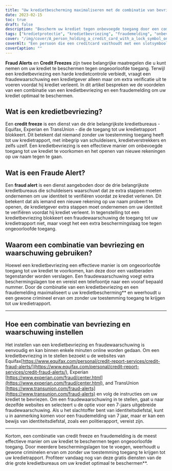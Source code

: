 ```yaml
---
title: "Uw kredietbescherming maximaliseren met de combinatie van bevriezing en fraudewaarschuwing"
date: 2023-02-15
toc: true
draft: false
description: "Bescherm uw krediet tegen onbevoegde toegang door een combinatie van een kredietbevriezing en een fraudewaarschuwing, de meest effectieve oplossing om gewone criminelen ervan te weerhouden zonder uw toestemming toegang tot uw kredietrapport te krijgen."
tags: ["kredietprotectie", "kredietbevriezing", "fraudemelding", "onbevoegde toegang", "kredietrapport", "identiteitsdiefstal", "Equifax", "Experian", "TransUnion", "credit bureaus", "maximale bescherming"]
cover: "/img/cover/A_person_holding_a_credit_card_with_a_lock_symbol_on_it.png"
coverAlt: "Een persoon die een creditcard vasthoudt met een slotsymbool erop om kredietbescherming weer te geven."
coverCaption: ""
---
```


**Fraud Alerts** en **Credit Freezes** zijn twee belangrijke maatregelen die u kunt nemen om uw krediet te beschermen tegen ongeoorloofde toegang. Terwijl een kredietbevriezing een harde kredietcontrole verbiedt, vraagt een fraudewaarschuwing een kredietgever alleen maar om extra verificatie uit te voeren voordat hij krediet verleent. In dit artikel bespreken we de voordelen van een combinatie van een kredietbevriezing en een fraudemelding om uw krediet optimaal te beschermen.

## Wat is een kredietbevriezing?

Een **credit freeze** is een dienst van de drie belangrijkste kredietbureaus - Equifax, Experian en TransUnion - die de toegang tot uw kredietrapport blokkeert. Dit betekent dat niemand zonder uw toestemming toegang heeft tot uw kredietrapport, met inbegrip van schuldeisers, kredietverstrekkers en zelfs uzelf. Een kredietbevriezing is een effectieve manier om onbevoegde toegang tot uw krediet te voorkomen en het openen van nieuwe rekeningen op uw naam tegen te gaan.

## Wat is een Fraude Alert?

Een **fraud alert** is een dienst aangeboden door de drie belangrijkste kredietbureaus die schuldeisers waarschuwt dat ze extra stappen moeten ondernemen om uw identiteit te verifiëren voordat ze krediet verlenen. Dit betekent dat als iemand een nieuwe rekening op uw naam probeert te openen, de kredietgever extra stappen moet ondernemen om uw identiteit te verifiëren voordat hij krediet verleent. In tegenstelling tot een kredietbevriezing blokkeert een fraudewaarschuwing de toegang tot uw kredietrapport niet, maar voegt het een extra beschermingslaag toe tegen ongeoorloofde toegang.

## Waarom een combinatie van bevriezing en waarschuwing gebruiken?

Hoewel een kredietbevriezing een effectieve manier is om ongeoorloofde toegang tot uw krediet te voorkomen, kan deze door een vastberaden tegenstander worden verslagen. Een fraudewaarschuwing voegt extra beschermingslagen toe en vereist een telefoontje naar een vooraf bepaald nummer. Door de combinatie van een kredietbevriezing en een fraudemelding maximaliseert u uw kredietbescherming** en weerhoudt u een gewone crimineel ervan om zonder uw toestemming toegang te krijgen tot uw kredietrapport.

____________________

## Hoe een combinatie van bevriezing en waarschuwing instellen

Het instellen van een kredietbevriezing en fraudewaarschuwing is eenvoudig en kan binnen enkele minuten online worden gedaan. Om een kredietbevriezing in te stellen bezoekt u de websites van Equifax[https://www.equifax.com/personal/credit-report-services/credit-fraud-alerts/](https://www.equifax.com/personal/credit-report-services/credit-fraud-alerts/), Experian [https://www.experian.com/fraud/center.html](https://www.experian.com/fraud/center.html), and TransUnion [https://www.transunion.com/fraud-alerts](https://www.transunion.com/fraud-alerts) en volg de instructies om uw krediet te bevriezen. Om een fraudewaarschuwing in te stellen, gaat u naar dezelfde websites en selecteert u de optie voor een 7-jaars uitgebreide fraudewaarschuwing. Als u het slachtoffer bent van identiteitsdiefstal, kunt u in aanmerking komen voor een fraudemelding van 7 jaar, maar er kan een bewijs van identiteitsdiefstal, zoals een politierapport, vereist zijn.

____________________

Kortom, een combinatie van credit freeze en fraudemelding is de meest effectieve manier om uw krediet te beschermen tegen ongeoorloofde toegang. Door meerdere beschermingslagen toe te voegen, weerhoudt u gewone criminelen ervan om zonder uw toestemming toegang te krijgen tot uw kredietrapport. Profiteer vandaag nog van deze gratis diensten van de drie grote kredietbureaus om uw krediet optimaal te beschermen**.
